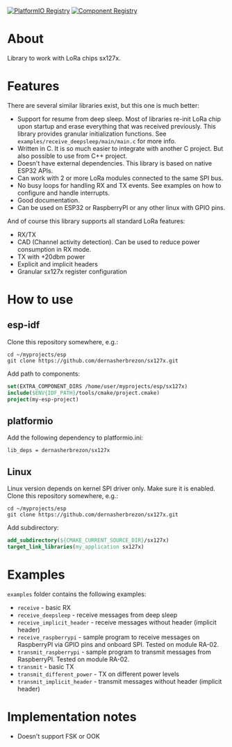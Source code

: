 [![PlatformIO Registry](https://badges.registry.platformio.org/packages/dernasherbrezon/library/sx127x.svg)](https://registry.platformio.org/libraries/dernasherbrezon/sx127x) [![Component Registry](https://components.espressif.com/components/dernasherbrezon/sx127x/badge.svg)](https://components.espressif.com/components/dernasherbrezon/sx127x)

# About

Library to work with LoRa chips sx127x.

# Features

There are several similar libraries exist, but this one is much better:

* Support for resume from deep sleep. Most of libraries re-init LoRa chip upon startup and erase everything that was received previously. This library provides granular initialization functions. See ```examples/receive_deepsleep/main/main.c``` for more info.
* Written in C. It is so much easier to integrate with another C project. But also possible to use from C++ project.
* Doesn't have external dependencies. This library is based on native ESP32 APIs.
* Can work with 2 or more LoRa modules connected to the same SPI bus.
* No busy loops for handling RX and TX events. See examples on how to configure and handle interrupts.
* Good documentation.
* Can be used on ESP32 or RaspberryPI or any other linux with GPIO pins.

And of course this library supports all standard LoRa features:

* RX/TX
* CAD (Channel activity detection). Can be used to reduce power consumption in RX mode.
* TX with +20dbm power
* Explicit and implicit headers
* Granular sx127x register configuration

# How to use

## esp-idf

Clone this repository somewhere, e.g.:

```
cd ~/myprojects/esp
git clone https://github.com/dernasherbrezon/sx127x.git
```

Add path to components:

```cmake
set(EXTRA_COMPONENT_DIRS /home/user/myprojects/esp/sx127x)
include($ENV{IDF_PATH}/tools/cmake/project.cmake)
project(my-esp-project)
```

## platformio

Add the following dependency to platformio.ini:

```
lib_deps = dernasherbrezon/sx127x
```

## Linux

Linux version depends on kernel SPI driver only. Make sure it is enabled. Clone this repository somewhere, e.g.:

```
cd ~/myprojects/esp
git clone https://github.com/dernasherbrezon/sx127x.git
```

Add subdirectory:

```cmake
add_subdirectory(${CMAKE_CURRENT_SOURCE_DIR}/sx127x)
target_link_libraries(my_application sx127x)
```

# Examples

```examples``` folder contains the following examples:

* ```receive``` - basic RX
* ```receive_deepsleep``` - receive messages from deep sleep
* ```receive_implicit_header``` - receive messages without header (implicit header)
* ```receive_raspberrypi``` - sample program to receive messages on RaspberryPI via GPIO pins and onboard SPI. Tested on module RA-02.  
* ```transmit_raspberrypi``` - sample program to transmit messages from RaspberryPI. Tested on module RA-02.  
* ```transmit``` - basic TX
* ```transmit_different_power``` - TX on different power levels
* ```transmit_implicit_header``` - transmit messages without header (implicit header)

# Implementation notes

* Doesn't support FSK or OOK
